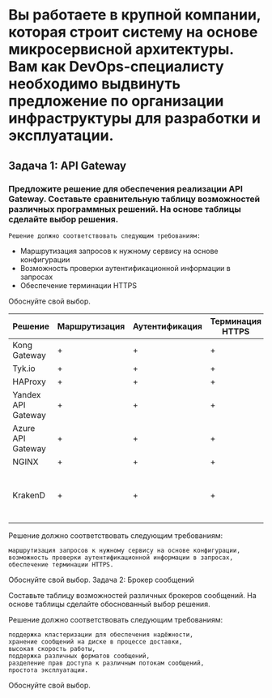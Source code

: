 # Вы работаете в крупной компании, которая строит систему на основе микросервисной архитектуры. Вам как DevOps-специалисту необходимо выдвинуть предложение по организации инфраструктуры для разработки и эксплуатации.

## Задача 1: API Gateway

### Предложите решение для обеспечения реализации API Gateway. Составьте сравнительную таблицу возможностей различных программных решений. На основе таблицы сделайте выбор решения.
    Решение должно соответствовать следующим требованиям:

- Маршрутизация запросов к нужному сервису на основе конфигурации
- Возможность проверки аутентификационной информации в запросах
- Обеспечение терминации HTTPS

Обоснуйте свой выбор.

| Решение | Маршрутизация | Аутентификация | Терминация HTTPS | Бесплатно/Открыто? |
| --- | --- | --- | --- | ---- |
| Kong Gateway |+ | + | + | Бесплатн, Apache 2.0 |
| Tyk.io | + | + | + |	Бесплатно, MPL |
| HAProxy |	+ |	+ |	+ | Бесплатно |
| Yandex API Gateway |	+ |	+ |	+ |	Платно |
| Azure API Gateway |	+ |	+ |	+ |	Платно |
| NGINX |	+ |	+ |	+ |	Бесплатно |
| KrakenD |	+ |	+ |	+ |	Двойное лицензирование, нужные функции частично в платной версии |
 
Решение должно соответствовать следующим требованиям:

    маршрутизация запросов к нужному сервису на основе конфигурации,
    возможность проверки аутентификационной информации в запросах,
    обеспечение терминации HTTPS.

Обоснуйте свой выбор.
Задача 2: Брокер сообщений

Составьте таблицу возможностей различных брокеров сообщений. На основе таблицы сделайте обоснованный выбор решения.

Решение должно соответствовать следующим требованиям:

    поддержка кластеризации для обеспечения надёжности,
    хранение сообщений на диске в процессе доставки,
    высокая скорость работы,
    поддержка различных форматов сообщений,
    разделение прав доступа к различным потокам сообщений,
    простота эксплуатации.

Обоснуйте свой выбор.
